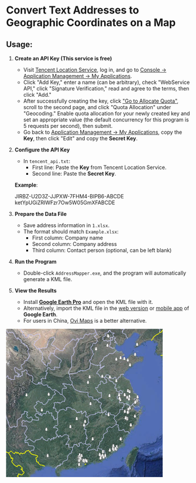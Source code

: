 # Convert Text Addresses to Geographic Coordinates on a Map

## Usage:

1. **Create an API Key (This service is free)**  
   - Visit [Tencent Location Service](https://lbs.qq.com/), log in, and go to [Console → Application Management → My Applications](https://lbs.qq.com/dev/console/application/mine).  
   - Click "Add Key," enter a name (can be arbitrary), check "WebService API," click "Signature Verification," read and agree to the terms, then click "Add."  
   - After successfully creating the key, click ["Go to Allocate Quota"](https://lbs.qq.com/dev/console/quota/account), scroll to the second page, and click "Quota Allocation" under "Geocoding." Enable quota allocation for your newly created key and set an appropriate value (the default concurrency for this program is 5 requests per second), then submit.  
   - Go back to [Application Management → My Applications](https://lbs.qq.com/dev/console/application/mine), copy the **Key**, then click "Edit" and copy the **Secret Key**.  

2. **Configure the API Key**  
   - In `tencent_api.txt`:  
     - First line: Paste the **Key** from Tencent Location Service.  
     - Second line: Paste the **Secret Key**.  

   **Example**:  

   JIRBZ-U2D3Z-JJPXW-7FHM4-BIPB6-ABCDE  
   ketYpUGiZRIWFzr7Ow5W05GmXFABCDE  

3. **Prepare the Data File**  
   - Save address information in `1.xlsx`.  
   - The format should match `Example.xlsx`:  
     - First column: Company name  
     - Second column: Company address  
     - Third column: Contact person (optional, can be left blank)  

4. **Run the Program**  
   - Double-click `AddressMapper.exe`, and the program will automatically generate a KML file.  

5. **View the Results**  
   - Install [**Google Earth Pro**](https://support.google.com/earth/answer/168344#zippy=%2Cdownload-google-earth-pro-directly) and open the KML file with it.  
   - Alternatively, import the KML file in the [web version](https://earth.google.com/web) or [mobile app](https://play.google.com/store/apps/details?id=com.google.earth) of **Google Earth**.  
   - For users in China, [Ovi Maps](https://www.ovital.com/download/) is a better alternative.  

![Example Image](Effect.png)  
